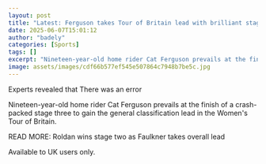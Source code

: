 ```yaml
---
layout: post
title: "Latest: Ferguson takes Tour of Britain lead with brilliant stage win"
date: 2025-06-07T15:01:12
author: "badely"
categories: [Sports]
tags: []
excerpt: "Nineteen-year-old home rider Cat Ferguson prevails at the finish of a crash-packed stage three to gain the general classification lead in the Women's "
image: assets/images/cdf66b577ef545e507864c7948b7be5c.jpg
---
```


Experts revealed that There was an error

Nineteen-year-old home rider Cat Ferguson prevails at the finish of a crash-packed stage three to gain the general classification lead in the Women's Tour of Britain.

READ MORE: Roldan wins stage two as Faulkner takes overall lead

Available to UK users only.

